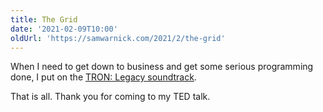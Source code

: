```yaml
---
title: The Grid
date: '2021-02-09T10:00'
oldUrl: 'https://samwarnick.com/2021/2/the-grid'
---
```


When I need to get down to business and get some serious programming done, I put on the [TRON: Legacy soundtrack](https://music.apple.com/us/album/tron-legacy-complete-edition-original-motion-picture/1543824814).

That is all. Thank you for coming to my TED talk.

